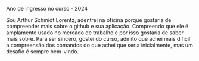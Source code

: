 Ano de ingresso no curso - 2024

Sou Arthur Schmidt Lorentz, adentrei na oficina porque gostaria de compreender mais sobre o github e sua aplicação.
Compreendo que ele é amplamente usado no mercado de trabalho e por isso gostaria de saber mais sobre.
Para ser sincero, gostei do curso, admito que achei mais díficil a compreensão dos comandos do que achei que seria inicialmente, mas um desafio é sempre bem-vindo.